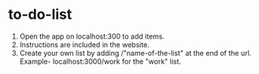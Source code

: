# to-do-list

1. Open the app on localhost:300 to add items. 
2. Instructions are included in the website.
3. Create your own list by adding /"name-of-the-list" at the end of the url. Example- localhost:3000/work for the "work" list.
